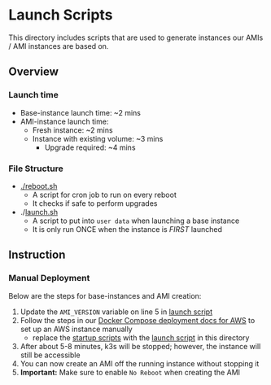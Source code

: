 # Launch Scripts

This directory includes scripts that are used to generate instances our AMIs / AMI instances are based on.

## Overview

### Launch time

- Base-instance launch time: ~2 mins
- AMI-instance launch time:
  - Fresh instance: ~2 mins
  - Instance with existing volume: ~3 mins
    - Upgrade required: ~4 mins

### File Structure

- [./reboot.sh](reboot.sh)
  - A script for cron job to run on every reboot
  - It checks if safe to perform upgrades
- ./[launch.sh](launch.sh)
  - A script to put into `user data` when launching a base instance
  - It is only run ONCE when the instance is *FIRST* launched

## Instruction

### Manual Deployment

Below are the steps for base-instances and AMI creation:

1. Update the `AMI_VERSION` variable on line 5 in [launch script](launch.sh)
2. Follow the steps in our [Docker Compose deployment docs for AWS](https://docs.sourcegraph.com/admin/deploy/docker-compose/aws) to set up an AWS instance manually
   - replace the [startup scripts](https://docs.sourcegraph.com/admin/deploy/docker-compose/aws#advanced-details-user-data) with the [launch script](launch.sh) in this directory
3. After about 5-8 minutes, k3s will be stopped; however, the instance will still be accessible
4. You can now create an AMI off the running instance without stopping it
5. **Important:** Make sure to enable `No Reboot` when creating the AMI

